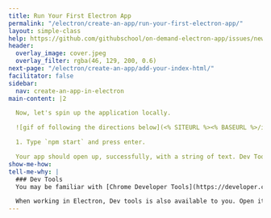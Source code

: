 ```yaml
---
title: Run Your First Electron App
permalink: "/electron/create-an-app/run-your-first-electron-app/"
layout: simple-class
help: https://github.com/githubschool/on-demand-electron-app/issues/new?title=I%20need%20help&body=Describe%20what%20you%20need%20help%20with%20here.&labels=Help%20Wanted
header:
  overlay_image: cover.jpeg
  overlay_filter: rgba(46, 129, 200, 0.6)
next-page: "/electron/create-an-app/add-your-index-html/"
facilitator: false
sidebar:
  nav: create-an-app-in-electron
main-content: |2

  Now, let's spin up the application locally.

  ![gif of following the directions below](<% SITEURL %><% BASEURL %>/images/gifs/electron/electron1-run-app.gif)

  1. Type `npm start` and press enter.

  Your app should open up, successfully, with a string of text. Dev Tools will also be open on the right side, due to a setting that we added by default. Quit the app by pressing `Ctrl` + `C` in your Command Line Interface.
show-me-how: 
tell-me-why: |
  ### Dev Tools
  You may be familiar with [Chrome Developer Tools](https://developer.chrome.com/devtools) if you've ever built a web page. If you're not, they're a set of tools that allow you to see behind the scenes of what a browser displays, giving you visibility into the HTML, CSS, and Javascript that makes up a web application alongside a number of performance analysis tools.

  When working in Electron, Dev tools is also available to you. Open it at any time by selecting "View" from the top level drop down menu of the application, then clicking "Toggle Developer Tools", or use the shortcuts described in the official documentation.
---
```


